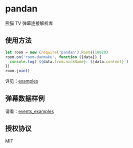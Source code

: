 # pandan

熊猫 TV 弹幕连接解析库

## 使用方法

```javascript
let room = new (require('pandan').Room)(10029)
room.on('room-danmaku', function ({data}) {
  console.log(`${data.from.nickName}: ${data.content}`)
})
room.join()
```

详见：[examples](./examples)

## 弹幕数据样例

请看：[events_examples](./events_examples)

## 授权协议

MIT